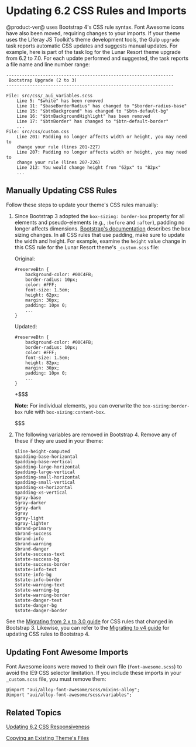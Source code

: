 # Updating 6.2 CSS Rules and Imports [](id=updating-6-2-css-rules-and-imports)

@product-ver@ uses Bootstrap 4's CSS rule syntax. Font Awesome icons have also 
been moved, requiring changes to your imports. If your theme uses the Liferay JS 
Toolkit's theme development tools, the Gulp `upgrade` task reports automatic CSS 
updates and suggests manual updates. For example, here is part of the task log 
for the Lunar Resort theme upgrade from 6.2 to 7.0. For each update performed 
and suggested, the task reports a file name and line number range:

    ----------------------------------------------------------------
     Bootstrap Upgrade (2 to 3)
    ----------------------------------------------------------------

    File: src/css/_aui_variables.scss
        Line 5: "$white" has been removed
        Line 11: "$baseBorderRadius" has changed to "$border-radius-base"
        Line 15: "$btnBackground" has changed to "$btn-default-bg"
        Line 16: "$btnBackgroundHighlight" has been removed
        Line 17: "$btnBorder" has changed to "$btn-default-border"
        ...
    File: src/css/custom.css
        Line 201: Padding no longer affects width or height, you may need to
        change your rule (lines 201-227)
        Line 207: Padding no longer affects width or height, you may need to
        change your rule (lines 207-226)
        Line 212: You would change height from "62px" to "82px"
        ...

## Manually Updating CSS Rules [](id=manually-updating-css-rules)

Follow these steps to update your theme's CSS rules manually:

1.  Since Bootstrap 3 adopted the `box-sizing: border-box` property for all 
    elements and pseudo-elements (e.g., `:before` and `:after`), padding no 
    longer affects dimensions. 
    [Bootstrap's documentation](https://getbootstrap.com/docs/3.3/css/#less-mixins-box-sizing) 
    describes the box sizing changes. In all CSS rules that use padding, make 
    sure to update the width and height. For example, examine the `height` value 
    change in this CSS rule for the Lunar Resort theme's `_custom.scss` file:

    Original:

        #reserveBtn {
        	background-color: #00C4FB;
        	border-radius: 10px;
        	color: #FFF;
        	font-size: 1.5em;
        	height: 62px;
        	margin: 30px;
        	padding: 10px 0;
        	...
        }

    Updated:

        #reserveBtn {
        	background-color: #00C4FB;
        	border-radius: 10px;
        	color: #FFF;
        	font-size: 1.5em;
        	height: 82px;
        	margin: 30px;
        	padding: 10px 0;
        	...
        }

    +$$$

    **Note:** For individual elements, you can overwrite the 
    `box-sizing:border-box` rule with `box-sizing:content-box`. 

    $$$

2.  The following variables are removed in Bootstrap 4. Remove any of these if 
    they are used in your theme:

        $line-height-computed
        $padding-base-horizontal
        $padding-base-vertical
        $padding-large-horizontal
        $padding-large-vertical
        $padding-small-horizontal
        $padding-small-vertical
        $padding-xs-horizontal
        $padding-xs-vertical
        $gray-base
        $gray-darker
        $gray-dark
        $gray
        $gray-light
        $gray-lighter
        $brand-primary
        $brand-success
        $brand-info
        $brand-warning
        $brand-danger
        $state-success-text
        $state-success-bg
        $state-success-border
        $state-info-text
        $state-info-bg
        $state-info-border
        $state-warning-text
        $state-warning-bg
        $state-warning-border
        $state-danger-text
        $state-danger-bg
        $state-danger-border

See the 
[Migrating from 2.x to 3.0 guide](http://getbootstrap.com/migration/#migrating-from-2x-to-30) 
for CSS rules that changed in Bootstrap 3. Likewise, you can refer to the 
[Migrating to v4 guide](https://getbootstrap.com/docs/4.0/migration/) 
for updating CSS rules to Bootstrap 4. 

## Updating Font Awesome Imports [](id=updating-font-awesome-imports)

Font Awesome icons were moved to their own file (`font-awesome.scss`) to avoid 
the IE9 CSS selector limitation. If you include these imports in your 
`_custom.scss` file, you must remove them:

    @import "aui/alloy-font-awesome/scss/mixins-alloy";
    @import "aui/alloy-font-awesome/scss/variables";

## Related Topics [](id=related-topics)

[Updating 6.2 CSS Responsiveness](/develop/tutorials/-/knowledge_base/7-1/updating-the-6-2-responsiveness)

[Copying an Existing Theme's Files](/develop/tutorials/-/knowledge_base/7-1/copying-an-existing-themes-files)
